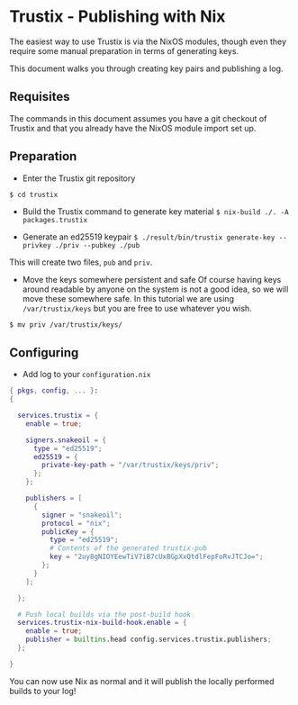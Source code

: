# Trustix - Publishing with Nix

The easiest way to use Trustix is via the NixOS modules, though even they require some manual preparation in terms of generating keys.

This document walks you through creating key pairs and publishing a log.

## Requisites

The commands in this document assumes you have a git checkout of Trustix and that you already have the NixOS module import set up.

## Preparation

- Enter the Trustix git repository
``` sh
$ cd trustix
```

- Build the Trustix command to generate key material
`$ nix-build ./. -A packages.trustix`

- Generate an ed25519 keypair
`$ ./result/bin/trustix generate-key --privkey ./priv --pubkey ./pub`

This will create two files, `pub` and `priv`.

- Move the keys somewhere persistent and safe
Of course having keys around readable by anyone on the system is not a good idea, so we will move these somewhere safe.
In this tutorial we are using `/var/trustix/keys` but you are free to use whatever you wish.

`$ mv priv /var/trustix/keys/`

## Configuring

- Add log to your `configuration.nix`
``` nix
{ pkgs, config, ... }:
{

  services.trustix = {
    enable = true;

    signers.snakeoil = {
      type = "ed25519";
      ed25519 = {
        private-key-path = "/var/trustix/keys/priv";
      };
    };

    publishers = [
      {
        signer = "snakeoil";
        protocol = "nix";
        publicKey = {
          type = "ed25519";
          # Contents of the generated trustix-pub
          key = "2uy8gNIOYEewTiV7iB7cUxBGpXxQtdlFepFoRvJTCJo=";
        };
      }
    ];

  };

  # Push local builds via the post-build hook
  services.trustix-nix-build-hook.enable = {
    enable = true;
    publisher = builtins.head config.services.trustix.publishers;
  };

}
```

You can now use Nix as normal and it will publish the locally performed builds to your log!
